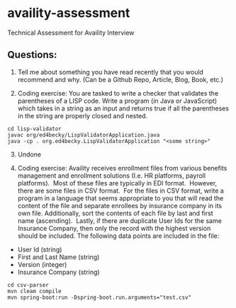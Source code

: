 # availity-assessment
Technical Assessment for Availity Interview

## Questions: ##
1. Tell me about something you have read recently that you would recommend and why. (Can be a Github Repo, Article, Blog, Book, etc.)

2. Coding exercise: You are tasked to write a checker that validates the parentheses of a LISP code. Write a program (in Java or JavaScript) which takes in a string as an input and returns true if all the parentheses in the string are properly closed and nested.

```
cd lisp-validator
javac org/ed4becky/LispValidatorApplication.java
java -cp . org.ed4becky.LispValidatorApplication "<some string>"
```

3. Undone

4. Coding exercise: Availity receives enrollment files from various benefits management and enrollment solutions (I.e. HR platforms, payroll platforms).  Most of these files are typically in EDI format.  However, there are some files in CSV format.  For the files in CSV format, write a program in a language that seems appropriate to you that will read the content of the file and separate enrollees by insurance company in its own file. Additionally, sort the contents of each file by last and first name (ascending).  Lastly, if there are duplicate User Ids for the same Insurance Company, then only the record with the highest version should be included. The following data points are included in the file:

- User Id (string)
- First and Last Name (string)
- Version (integer)
- Insurance Company (string)

```
cd csv-parser
mvn cleam compile
mvn spring-boot:run -Dspring-boot.run.arguments="test.csv"
```

